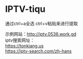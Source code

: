 # IPTV-tiqu

通过ctrl+a全选    ctrl+v粘贴来进行提取  

示例网站：http://iptv.0536.work.gd  
iptv搜索网址：  
https://tonkiang.us    
https://iptv-search.com/zh-hans  
